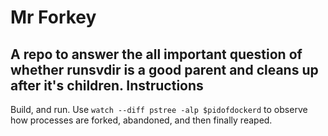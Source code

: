 Mr Forkey
===========

A repo to answer the all important question of whether runsvdir is a good parent and cleans up after it's children.
Instructions
------------
Build, and run. Use `watch --diff pstree -alp $pidofdockerd` to observe how processes are forked, abandoned, and then finally reaped.
